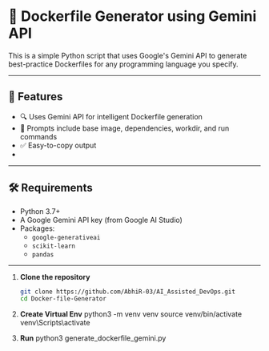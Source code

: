 # 🚀 Dockerfile Generator using Gemini API

This is a simple Python script that uses Google's Gemini API to generate best-practice Dockerfiles for any programming language you specify.

---

## 📌 Features

- 🔍 Uses Gemini API for intelligent Dockerfile generation
- 🧠 Prompts include base image, dependencies, workdir, and run commands
- ✅ Easy-to-copy output
- 
---

## 🛠️ Requirements
- Python 3.7+
- A Google Gemini API key (from Google AI Studio)
- Packages:
  - `google-generativeai`
  - `scikit-learn`
  - `pandas`
---


1. **Clone the repository**
   ```bash
   git clone https://github.com/AbhiR-03/AI_Assisted_DevOps.git
   cd Docker-file-Generator

2. **Create Virtual Env**
   python3 -m venv venv
   source venv/bin/activate  
   venv\Scripts\activate

3. **Run**
   python3 generate_dockerfile_gemini.py


